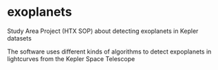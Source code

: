# exoplanets
Study Area Project (HTX SOP) about detecting exoplanets in Kepler datasets

The software uses different kinds of algorithms to detect expoplanets in lightcurves from the Kepler Space Telescope

